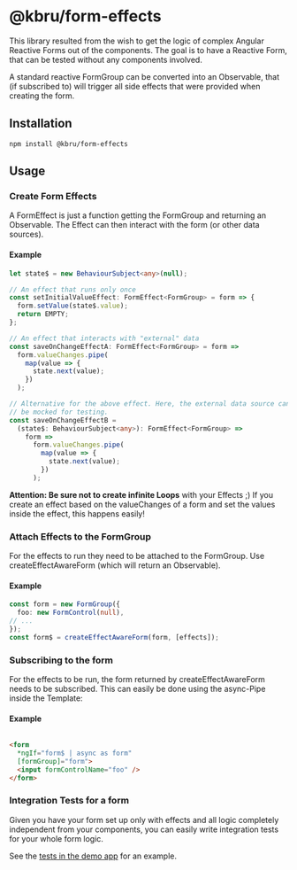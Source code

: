 # @kbru/form-effects

This library resulted from the wish to get the logic of complex Angular Reactive Forms out
of the components. The goal is to have a Reactive Form, that can be tested without any
components involved.

A standard reactive FormGroup can be converted into an Observable, that (if subscribed to)
will trigger all side effects that were provided when creating the form.

## Installation

```shell
npm install @kbru/form-effects
```

## Usage

### Create Form Effects

A FormEffect is just a function getting the FormGroup and returning an Observable<void>.
The Effect can then interact with the form (or other data sources).

#### Example

```typescript
let state$ = new BehaviourSubject<any>(null);

// An effect that runs only once
const setInitialValueEffect: FormEffect<FormGroup> = form => {
  form.setValue(state$.value);
  return EMPTY;
};

// An effect that interacts with "external" data
const saveOnChangeEffectA: FormEffect<FormGroup> = form =>
  form.valueChanges.pipe(
    map(value => {
      state.next(value);
    })
  );

// Alternative for the above effect. Here, the external data source can
// be mocked for testing.
const saveOnChangeEffectB =
  (state$: BehaviourSubject<any>): FormEffect<FormGroup> =>
    form =>
      form.valueChanges.pipe(
        map(value => {
          state.next(value);
        })
      );
```

**Attention: Be sure not to create infinite Loops** with your Effects ;) If you create an
effect based on the valueChanges of a form and set the values inside the effect, this
happens easily!

### Attach Effects to the FormGroup

For the effects to run they need to be attached to the FormGroup. Use createEffectAwareForm
(which will return an Observable<FormGroup>).

#### Example

```typescript
const form = new FormGroup({
  foo: new FormControl(null),
// ...
});
const form$ = createEffectAwareForm(form, [effects]);
```

### Subscribing to the form

For the effects to be run, the form returned by createEffectAwareForm needs to be
subscribed. This can easily be done using the async-Pipe inside the Template:

#### Example

```html

<form
  *ngIf="form$ | async as form"
  [formGroup]="form">
  <input formControlName="foo" />
</form>
```

### Integration Tests for a form

Given you have your form set up only with effects and all logic completely independent from
your components, you can easily write integration tests for your whole form logic.

See the [tests in the demo app](https://github.com/karsten-bruckmann/form-effects/blob/main/demo/src/app/core/form-builders/shipment/shipment.form-builder.spec.ts) for an example.
